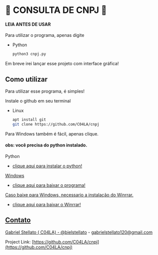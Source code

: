 
# 🔎 CONSULTA DE CNPJ 🔎
#### LEIA ANTES DE USAR 

Para utilizar o programa, apenas digite 
* Python
  ```sh
  python3 cnpj.py 

  ```

Em breve irei lançar esse projeto com interface gráfica!

## Como utilizar
Para utilizar esse programa, é simples! 

Instale o github em seu terminal

* Linux 
  ```sh
  apt install git
  git clone https://github.com/C04LA/cnpj

  ```
  
Para Windows também é fácil, apenas clique. 
#### obs: você precisa do python instalado. 

   
Python 
* <a href="https://www.python.org/downloads"> clique aqui para instalar o python!
 
Windows
* <a href="https://github.com/C04LA/cnpj/archive/refs/heads/main.zip" > clique aqui para baixar o programa!

Caso baixe para Windows, necessario a instalação do Winrrar. 
* <a href="https://www.win-rar.com/fileadmin/winrar-versions/winrar/winrar-x64-623br.exe" > clique aqui para baixar o Winrrar!

## Contato

Gabriel Stellato ( C04LA)  - [@bielstellato](https://instagram.com/bielstellato) - gabrielstellato120@gmail.com

Project Link: [https://github.com/C04LA/cnpj](https://github.com/C04LA/cnpj)
